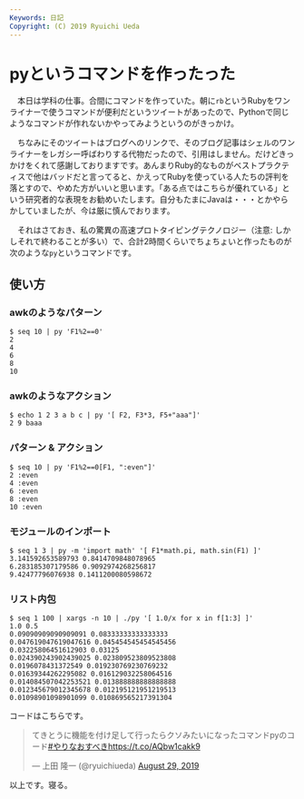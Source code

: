 ```yaml
---
Keywords: 日記
Copyright: (C) 2019 Ryuichi Ueda
---
```


# pyというコマンドを作ったった

　本日は学科の仕事。合間にコマンドを作っていた。朝に`rb`というRubyをワンライナーで使うコマンドが便利だというツイートがあったので、Pythonで同じようなコマンドが作れないかやってみようというのがきっかけ。

　ちなみにそのツイートはブログへのリンクで、そのブログ記事はシェルのワンライナーをレガシー呼ばわりする代物だったので、引用はしません。だけどきっかけをくれて感謝しておりますです。あんまりRuby的なものがベストプラクティスで他はバッドだと言ってると、かえってRubyを使っている人たちの評判を落とすので、やめた方がいいと思います。「ある点ではこちらが優れている」という研究者的な表現をお勧めいたします。自分もたまにJavaは・・・とかやらかしていましたが、今は厳に慎んでおります。


　それはさておき、私の驚異の高速プロトタイピングテクノロジー（注意: しかしそれで終わることが多い）で、合計2時間くらいでちょちょいと作ったものが次のような`py`というコマンドです。

## 使い方

### awkのようなパターン

```
$ seq 10 | py 'F1%2==0'
2
4
6
8
10
```

### awkのようなアクション

```
$ echo 1 2 3 a b c | py '[ F2, F3*3, F5+"aaa"]'
2 9 baaa
```

### パターン & アクション

```
$ seq 10 | py 'F1%2==0[F1, ":even"]'
2 :even
4 :even
6 :even
8 :even
10 :even
```

### モジュールのインポート

````
$ seq 1 3 | py -m 'import math' '[ F1*math.pi, math.sin(F1) ]' 
3.141592653589793 0.8414709848078965
6.283185307179586 0.9092974268256817
9.42477796076938 0.1411200080598672
````


### リスト内包

```
$ seq 1 100 | xargs -n 10 | ./py '[ 1.0/x for x in f[1:3] ]'
1.0 0.5
0.09090909090909091 0.08333333333333333
0.047619047619047616 0.045454545454545456
0.03225806451612903 0.03125
0.024390243902439025 0.023809523809523808
0.0196078431372549 0.019230769230769232
0.01639344262295082 0.016129032258064516
0.014084507042253521 0.013888888888888888
0.012345679012345678 0.012195121951219513
0.01098901098901099 0.010869565217391304
```


コードはこちらです。

<blockquote class="twitter-tweet" data-partner="tweetdeck"><p lang="ja" dir="ltr">てきとうに機能を付け足して行ったらクソみたいになったコマンドpyのコード<a href="https://twitter.com/hashtag/%E3%82%84%E3%82%8A%E3%81%AA%E3%81%8A%E3%81%99%E3%81%B9%E3%81%8D?src=hash&amp;ref_src=twsrc%5Etfw">#やりなおすべき</a><a href="https://t.co/AQbw1cakk9">https://t.co/AQbw1cakk9</a></p>&mdash; 上田 隆一 (@ryuichiueda) <a href="https://twitter.com/ryuichiueda/status/1167076379252285441?ref_src=twsrc%5Etfw">August 29, 2019</a></blockquote>
<script async src="https://platform.twitter.com/widgets.js" charset="utf-8"></script>


以上です。寝る。
